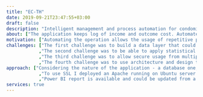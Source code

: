 ```yaml
---
title: "EC-TH"
date: 2019-09-21T23:47:55+03:00
draft: false
description: "Intelligent management and process automation for condominia in the republic of Bulgaria."
about: ["The application keeps log of income and outcome cost. Automates budgeting. Post and distribute messages accros different roles within homeonewners assossiation. Facilitates trhe management of the homeowners book and decisions log. The analytical module provides prediction based on historical data."]
motivation: ["Automating the operation allows the usage of repetitive processes, good practices, and the collection of data that can be used for business inteligence or data mining."]
challenges: ["The first challenge was to build a data layer that could be used for statistical analysis of data."
            ,"The second challenge was to be able to apply statistical analysis on the whole dataset while retaining each user's data private."
            ,"The third challenge was to allow secure usage from multiple users on desktops and mobile devices."
            ,"The fourth challenge was to use architecture and design that allow changes."]
approach: ["Considering the nature of the application - a database one, I decided to use the Oracle 11g XE that comes with a preinstalled APEX and a web server, that unfortunately requires a license to use SSL."
            ,"To use SSL I deployed an Apache running on Ubuntu server 16.04, that acts as a reverse proxy and SSL offloader. The certificate was obtained from Let's Encrypt."
            ,"Power BI report is available and could be updated from a reporting server, while the later is feed from the application database."]
services: true
---
```



